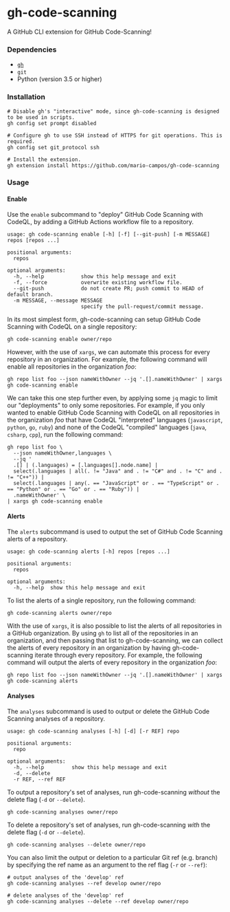 # gh-code-scanning

A GitHub CLI extension for GitHub Code-Scanning!

### Dependencies

- [`gh`](https://cli.github.com/)
- `git`
- Python (version 3.5 or higher)

### Installation

```shell
# Disable gh's "interactive" mode, since gh-code-scanning is designed to be used in scripts.
gh config set prompt disabled

# Configure gh to use SSH instead of HTTPS for git operations. This is required.
gh config set git_protocol ssh

# Install the extension.
gh extension install https://github.com/mario-campos/gh-code-scanning
```

### Usage



#### Enable

Use the `enable` subcommand to "deploy" GitHub Code Scanning with CodeQL, by adding a GitHub Actions workflow file to a repository.

```
usage: gh code-scanning enable [-h] [-f] [--git-push] [-m MESSAGE] repos [repos ...]

positional arguments:
  repos

optional arguments:
  -h, --help            show this help message and exit
  -f, --force           overwrite existing workflow file.
  --git-push            do not create PR; push commit to HEAD of default branch.
  -m MESSAGE, --message MESSAGE
                        specify the pull-request/commit message.
```

In its most simplest form, gh-code-scanning can setup GitHub Code Scanning with CodeQL on a single repository:

```shell
gh code-scanning enable owner/repo
```

However, with the use of `xargs`, we can automate this process for every repository in an organization. For example, the following command will enable all repositories in the organization _foo_:

```shell
gh repo list foo --json nameWithOwner --jq '.[].nameWithOwner' | xargs gh code-scanning enable
```

We can take this one step further even, by applying some `jq` magic to limit our "deployments" to only some repositories. For example, if you only wanted to enable GitHub Code Scanning with CodeQL on all repositories in the organization _foo_ that have CodeQL "interpreted" languages (`javascript`, `python`, `go`, `ruby`) and none of the CodeQL "compiled" languages (`java`, `csharp`, `cpp`), run the following command:

```shell
gh repo list foo \
  --json nameWithOwner,languages \
  --jq '
  .[] | (.languages) = [.languages[].node.name] |
  select(.languages | all(. != "Java" and . != "C#" and . != "C" and . != "C++")) |
  select(.languages | any(. == "JavaScript" or . == "TypeScript" or . == "Python" or . == "Go" or . == "Ruby")) |
  .nameWithOwner' \
| xargs gh code-scanning enable
```

#### Alerts

The `alerts` subcommand is used to output the set of GitHub Code Scanning alerts of a repository.

```
usage: gh code-scanning alerts [-h] repos [repos ...]

positional arguments:
  repos

optional arguments:
  -h, --help  show this help message and exit
```

To list the alerts of a single repository, run the following command:

```shell
gh code-scanning alerts owner/repo
```

With the use of `xargs`, it is also possible to list the alerts of all repositories in a GitHub organization. By using `gh` to list all of the repositories in an organization, and then passing that list to gh-code-scanning, we can collect the alerts of every repository in an organization by having gh-code-scanning iterate through every repository. For example, the following command will output the alerts of every repository in the organization _foo_:

```shell
gh repo list foo --json nameWithOwner --jq '.[].nameWithOwner' | xargs gh code-scanning alerts
```

#### Analyses

The `analyses` subcommand is used to output or delete the GitHub Code Scanning analyses of a repository.

```
usage: gh code-scanning analyses [-h] [-d] [-r REF] repo

positional arguments:
  repo

optional arguments:
  -h, --help         show this help message and exit
  -d, --delete
  -r REF, --ref REF
```

To output a repository's set of analyses, run gh-code-scanning _without_ the delete flag (`-d` or `--delete`).

```shell
gh code-scanning analyses owner/repo
```

To delete a repository's set of analyses, run gh-code-scanning _with_ the delete flag (`-d` or `--delete`).

```shell
gh code-scanning analyses --delete owner/repo
```

You can also limit the output or deletion to a particular Git ref (e.g. branch) by specifying the ref name as an argument to the ref flag (`-r` or `--ref`):

```shell
# output analyses of the 'develop' ref
gh code-scanning analyses --ref develop owner/repo

# delete analyses of the 'develop' ref
gh code-scanning analyses --delete --ref develop owner/repo
```

